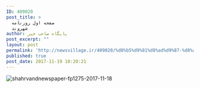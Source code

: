 ```yaml
---
ID: 409020
post_title: >
  صفحه اول روزنامه
  شهروند
author: پایگاه صاحب خبر
post_excerpt: ""
layout: post
permalink: 'http://newsvillage.ir/409020/%d8%b5%d9%81%d8%ad%d9%87-%d8%a7%d9%88%d9%84-%d8%b1%d9%88%d8%b2%d9%86%d8%a7%d9%85%d9%87-%d8%b4%d9%87%d8%b1%d9%88%d9%86%d8%af-2/'
published: true
post_date: 2017-11-19 10:20:21
---
```

<img src="http://sahebkhabar.ir/download?f=2017/11/18/4/631215.jpg" alt="shahrvandnewspaper-fp1275-2017-11-18">
